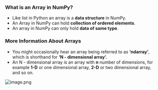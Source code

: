 ### What is an Array in NumPy?

* Like list in Python an array is a **data structure** in NumPy.
* An Array in NumPy can hold **collection of ordered elements**.
* An array in NumPy can only hold **data of same type**.

### More Information About Arrays

* You might occasionally hear an array being referred to as **‘ndarray’**, which is shorthand for **‘N - dimensional array’.**
* An N - dimensional array is an array with **n** number of dimensions, for example **1-D** or one dimensional array, **2-D** or two dimensional array, and so on.

![image.png](https://dphi-live.s3.amazonaws.com/media_uploads/image_80ea88ca3be442d0865e38a30eea1b6f.png)